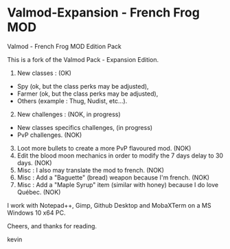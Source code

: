 # Valmod-Expansion - French Frog MOD
Valmod - French Frog MOD Edition Pack

This is a fork of the Valmod Pack - Expansion Edition.
1. New classes : (OK)
 - Spy (ok, but the class perks may be adjusted),
 - Farmer (ok, but the class perks may be adjusted),
 - Others (example : Thug, Nudist, etc...).
2. New challenges : (NOK, in progress)
 - New classes specifics challenges, (in progress)
 - PvP challenges. (NOK)
3. Loot more bullets to create a more PvP flavoured mod. (NOK)
4. Edit the blood moon mechanics in order to modify the 7 days delay to 30 days. (NOK)
5. Misc : I also may translate the mod to french. (NOK)
6. Misc : Add a "Baguette" (bread) weapon because I'm french. (NOK)
7. Misc : Add a "Maple Syrup" item (similar with honey) because I do love Québec. (NOK)

I work with Notepad++, Gimp, Github Desktop and MobaXTerm on a MS Windows 10 x64 PC.

Cheers, and thanks for reading.

kevin
